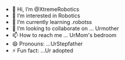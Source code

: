 - 👋 Hi, I’m @XtremeRobotics
- 👀 I’m interested in Robotics
- 🌱 I’m currently learning .robotss 
- 💞️ I’m looking to collaborate on ... Urmother
- 📫 How to reach me ... UrMom's bedroom
- 😄 Pronouns: ...UrStepfather
- ⚡ Fun fact: ...Ur adopted

<!---
XtremeRobotics/XtremeRobotics is a ✨ special ✨ repository because its `README.md` (this file) appears on your GitHub profile.
You can click the Preview link to take a look at your changes.
--->
